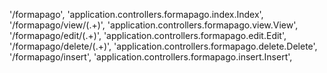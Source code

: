 '/formapago', 'application.controllers.formapago.index.Index',
'/formapago/view/(.+)', 'application.controllers.formapago.view.View',
'/formapago/edit/(.+)', 'application.controllers.formapago.edit.Edit',
'/formapago/delete/(.+)', 'application.controllers.formapago.delete.Delete',
'/formapago/insert', 'application.controllers.formapago.insert.Insert',
